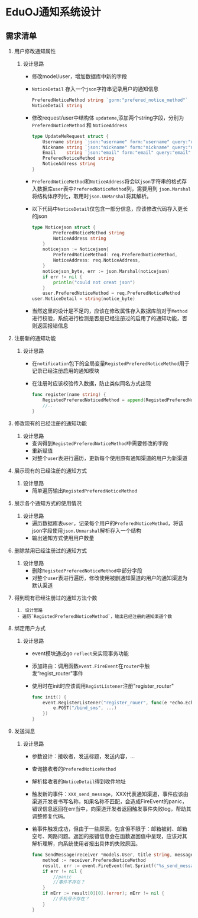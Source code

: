 # EduOJ通知系统设计

## 需求清单

1. 用户修改通知属性

   1. 设计思路

      - 修改model/user，增加数据库中新的字段

      - `NoticeDetail` 存入一个`json`字符串记录用户的通知信息

        ```go
        PreferedNoticeMethod string `gorm:"prefered_notice_method"`
        NoticeDetail string
        ```

      - 修改request/user中结构体 `updateme`,添加两个string字段，分别为`PreferedNoticeMethod` 和 `NoticeAddress`

        ```go
        type UpdateMeRequest struct {
        	Username string `json:"username" form:"username" query:"username" validate:"required,max=30,min=5,username"`
        	Nickname string `json:"nickname" form:"nickname" query:"nickname" validate:"required,max=30,min=1"`
        	Email    string `json:"email" form:"email" query:"email" validate:"required,email,max=320,min=5"`
        	PreferedNoticeMethod string
        	NoticeAddress string
        }
        ```

      - `PreferedNoticeMethod`和`NoticeAddress`将会以`json`字符串的格式存入数据库`user`表中`PreferedNoticeMethod`列，需要用到 `json.Marshal`将结构体序列化，取用时`json.UnMarshal`将其解析。

      - 以下代码中`NoticeDetail`仅包含一部分信息，应该修改代码存入更长的json

        ```go
        type Noticejson struct {
        		PreferedNoticeMethod string
        		NoticeAddress string
        	}
        	noticejson := Noticejson{
        		PreferedNoticeMethod: req.PreferedNoticeMethod,
        		NoticeAddress: req.NoticeAddress,
        	}
        	noticejson_byte, err := json.Marshal(noticejson)
        	if err != nil {
        		println("could not creat json")
        	}
        	user.PreferedNoticeMethod = req.PreferedNoticeMethod
        user.NoticeDetail = string(notice_byte)
        ```

      - 当然这里的设计是不足的，应该在修改属性存入数据库前对于`Method`进行校验，系统进行检测是否是已经注册过的启用了的通知功能，否则返回报错信息

2. 注册新的通知功能

   1. 设计思路

      - 在`notification`包下的全局变量`RegistedPreferedNoticeMethod`用于记录已经注册启用的通知模块

      - 在注册时应该校验传入数据，防止类似同名方式出现

        ```go
        func register(name string) {
        	RegistedPreferedNoticedMethod = append(RegistedPreferedNoticedMethod, name)
        	//..
        }
        ```

        

3. 修改现有的已经注册的通知功能

   1. 设计思路
      - 查询得到`RegistedPreferedNoticeMethod`中需要修改的字段
      - 重新赋值
      - 对整个`user`表进行遍历，更新每个使用原有通知渠道的用户为新渠道

4. 展示现有的已经注册的通知方式

   1. 设计思路
      - 简单遍历输出`RegistedPreferedNoticeMethod`

5. 展示各个通知方式的使用情况

   1. 设计思路
      - 遍历数据库表`user`，记录每个用户的`PreferedNoticeMethod`，将该json字段使用`json.Unmarshal`解析存入一个结构
      - 输出通知方式使用用户数量

6. 删除禁用已经注册过的通知方式

   1. 设计思路
      - 删除`RegistedPreferedNoticeMethod`中部分字段
      - 对整个`user`表进行遍历，修改使用被删通知渠道的用户的通知渠道为默认渠道

7. 得到现有已经注册过的通知方法个数

    	1. 设计思路
        - 遍历`RegistedPreferedNoticeMethod`，输出已经注册的通知渠道个数

8. 绑定用户方式

   1. 设计思路

      - event模块通过go `reflect`来实现事务功能

      - 添加路由：调用函数`event.FireEvent`在`router`中触发“regist_router"事件

      - 使用时在init时应该调用`RegistListener`注册"register_router"

        ```go
        func init() {
        	event.RegisterListener("register_rouer", func(e *echo.Echo) {
        		e.POST("/bind_sms", ...)
        	})
        }
        ```

        

9. 发送消息

   1. 设计思路

      - 参数设计：接收者，发送标题，发送内容，...

      - 查询接收者的`PreferedNoticeMethod`

      - 解析接收者的`NoticeDetail`得到收件地址

      - 触发新的事件：`XXX_send_message`，XXX代表通知渠道，事件应该由渠道开发者书写名称，如果名称不匹配，会造成FireEvent的panic，错误信息返回在err当中，向渠道开发者返回触发事件失败log，帮助其调整修复代码。

      - 若事件触发成功，但由于一些原因，包含但不限于：邮箱被封、邮箱空号、网路问题。返回的报错信息会在函数返回值中呈现，应该对其解析理解，向系统使用者报出具体的失败原因。

        ```go
        func SendMessage(receiver *models.User, title string, message string) {
        	method := receiver.PreferedNoticeMethod
        	result, err := event.FireEvent(fmt.Sprintf("%s_send_message", method), receiver, title, message)
        	if err != nil {
        		//panic
        		//事件不存在？
        	}
        	if mErr := result[0][0].(error); mErr != nil {
        		//手机号不存在？
        	}
        }
        ```

        


